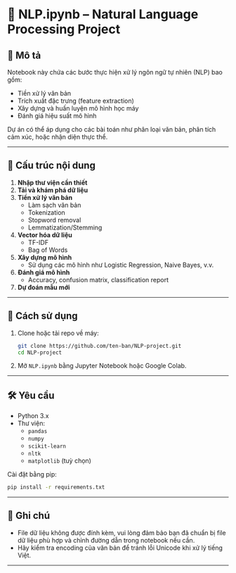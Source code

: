 # 🧠 NLP.ipynb – Natural Language Processing Project

## 📌 Mô tả

Notebook này chứa các bước thực hiện xử lý ngôn ngữ tự nhiên (NLP) bao gồm:
- Tiền xử lý văn bản
- Trích xuất đặc trưng (feature extraction)
- Xây dựng và huấn luyện mô hình học máy
- Đánh giá hiệu suất mô hình

Dự án có thể áp dụng cho các bài toán như phân loại văn bản, phân tích cảm xúc, hoặc nhận diện thực thể.

---

## 📂 Cấu trúc nội dung

1. **Nhập thư viện cần thiết**
2. **Tải và khám phá dữ liệu**
3. **Tiền xử lý văn bản**
   - Làm sạch văn bản
   - Tokenization
   - Stopword removal
   - Lemmatization/Stemming
4. **Vector hóa dữ liệu**
   - TF-IDF
   - Bag of Words
5. **Xây dựng mô hình**
   - Sử dụng các mô hình như Logistic Regression, Naive Bayes, v.v.
6. **Đánh giá mô hình**
   - Accuracy, confusion matrix, classification report
7. **Dự đoán mẫu mới**

---

## 🚀 Cách sử dụng

1. Clone hoặc tải repo về máy:
   ```bash
   git clone https://github.com/ten-ban/NLP-project.git
   cd NLP-project
   ```

2. Mở `NLP.ipynb` bằng Jupyter Notebook hoặc Google Colab.

---

## 🛠️ Yêu cầu

- Python 3.x
- Thư viện:
  - `pandas`
  - `numpy`
  - `scikit-learn`
  - `nltk`
  - `matplotlib` (tuỳ chọn)

Cài đặt bằng pip:
```bash
pip install -r requirements.txt
```

---

## 📌 Ghi chú

- File dữ liệu không được đính kèm, vui lòng đảm bảo bạn đã chuẩn bị file dữ liệu phù hợp và chỉnh đường dẫn trong notebook nếu cần.
- Hãy kiểm tra encoding của văn bản để tránh lỗi Unicode khi xử lý tiếng Việt.

---


